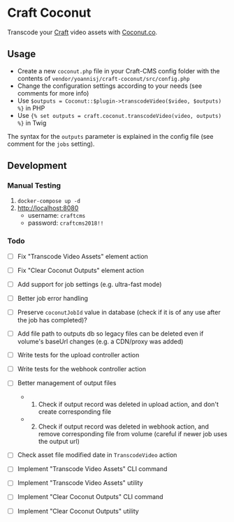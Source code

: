 # Craft Coconut

Transcode your [Craft](https://www.craftcms.com) video assets with [Coconut.co](https://coconut.co/).

## Usage

- Create a new `coconut.php` file in your Craft-CMS config folder with the  contents of `vendor/yoannisj/craft-coconut/src/config.php`
- Change the configuration settings according to your needs (see comments for more info)
- Use `$outputs = Coconut::$plugin->transcodeVideo($video, $outputs) %}` in PHP
- Use `{% set outputs = craft.coconut.transcodeVideo(video, outputs) %}` in Twig

The syntax for the `outputs` parameter is explained in the config file (see comment for the `jobs` setting).

## Development

### Manual Testing

1. `docker-compose up -d`
2. [http://localhost:8080](http://localhost:8080/admin)
    - username: `craftcms`
    - password: `craftcms2018!!`

### Todo

- [ ] Fix "Transcode Video Assets" element action
- [ ] Fix "Clear Coconut Outputs" element action

- [ ] Add support for job settings (e.g. ultra-fast mode)
- [ ] Better job error handling
- [ ] Preserve `coconutJobId` value in database (check if it is of any use after the job has completed)?
- [ ] Add file path to outputs db so legacy files can be deleted even if volume's baseUrl changes (e.g. a CDN/proxy was added)
- [ ] Write tests for the upload controller action
- [ ] Write tests for the webhook controller action
- [ ] Better management of output files
    - 1. Check if output record was deleted in upload action, and don't create corresponding file
    - 2. Check if output record was deleted in webhook action, and remove corresponding file from volume (careful if newer job uses the output url)
- [ ] Check asset file modified date in `TranscodeVideo` action
- [ ] Implement "Transcode Video Assets" CLI command
- [ ] Implement "Transcode Video Assets" utility
- [ ] Implement "Clear Coconut Outputs" CLI command
- [ ] Implement "Clear Coconut Outputs" utility
